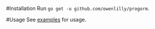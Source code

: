 #Installation
Run `go get -u github.com/owenlilly/progorm`.

#Usage
See [examples](https://github.com/owenlilly/progorm/tree/master/examples/user_repository) for usage.